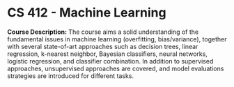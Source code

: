 # CS 412 - Machine Learning

**Course Description:** The course aims a solid understanding of the fundamental issues in machine learning (overfitting, bias/variance), together with several state-of-art approaches such as decision trees, linear regression, k-nearest neighbor, Bayesian classifiers, neural networks, logistic regression, and classifier combination. In addition to supervised approaches, unsupervised approaches are covered, and model evaluations strategies are introduced for different tasks.

